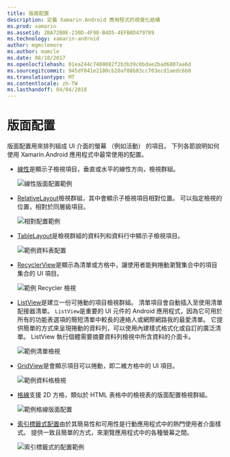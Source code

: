 ```yaml
---
title: 版面配置
description: 定義 Xamarin.Android 應用程式的視覺化結構
ms.prod: xamarin
ms.assetid: 2BA72B0E-230D-4F98-B4D5-4EFB0D479789
ms.technology: xamarin-android
author: mgmclemore
ms.author: mamcle
ms.date: 08/18/2017
ms.openlocfilehash: 01ea244c7480082f2b3b39c0bdae2bad6807aa6d
ms.sourcegitcommit: 945df041e2180cb20af08b83cc703ecd1aedc6b0
ms.translationtype: MT
ms.contentlocale: zh-TW
ms.lasthandoff: 04/04/2018
---
```

# <a name="layouts"></a>版面配置

版面配置用來排列組成 UI 介面的螢幕 （例如活動） 的項目。 下列各節說明如何使用 Xamarin.Android 應用程式中最常使用的配置。

-   [線性](~/android/user-interface/layouts/linear-layout.md)是顯示子檢視項目，垂直或水平的線性方向，檢視群組。

    ![線性版面配置範例](images/linear-layout.png)

-   [RelativeLayout](~/android/user-interface/layouts/relative-layout.md)檢視群組，其中會顯示子檢視項目相對位置。 可以指定檢視的位置，相對於同層級項目。

    ![相對配置範例](images/relative-layout.png)

-   [TableLayout](~/android/user-interface/layouts/table-layout.md)是檢視群組的資料列和資料行中顯示子檢視項目。

    ![範例資料表配置](images/table-layout.png)

-   [RecyclerView](~/android/user-interface/layouts/recycler-view/index.md)是顯示為清單或方格中，讓使用者能夠捲動瀏覽集合中的項目集合的 UI 項目。

    ![範例 Recycler 檢視](images/recycler-view.png)

-   [ListView](~/android/user-interface/layouts/list-view/index.md)是建立一份可捲動的項目檢視群組。 清單項目會自動插入至使用清單配接器清單。 `ListView`是重要的 UI 元件的 Android 應用程式，因為它可用於所有的功能表選項的簡短清單中較長的連絡人或網際網路我的最愛清單。 它提供簡單的方式來呈現捲動的資料列，可以使用內建樣式格式化或自訂的廣泛清單。 ListView 執行個體需要摘要資料列檢視中所含資料的介面卡。

    ![範例清單檢視](images/list-view.png)

-   [GridView](~/android/user-interface/layouts/grid-view.md)是會顯示項目可以捲動，即二維方格中的 UI 項目。

    ![範例資料格檢視](images/grid-view.png)

-   [格線](~/android/user-interface/layouts/grid-layout.md)支援 2D 方格，類似於 HTML 表格中的檢視表的版面配置檢視群組。

    ![範例格線版面配置](images/grid-layout.png)

-   [索引標籤式配置](~/android/user-interface/layouts/tab-layout/index.md)由於其簡易性和可用性是行動應用程式中的熱門使用者介面樣式。 提供一致且簡單的方式，來瀏覽應用程式中的各種螢幕之間。

    ![索引標籤式的配置範例](images/tabbed-layout.png)
 
